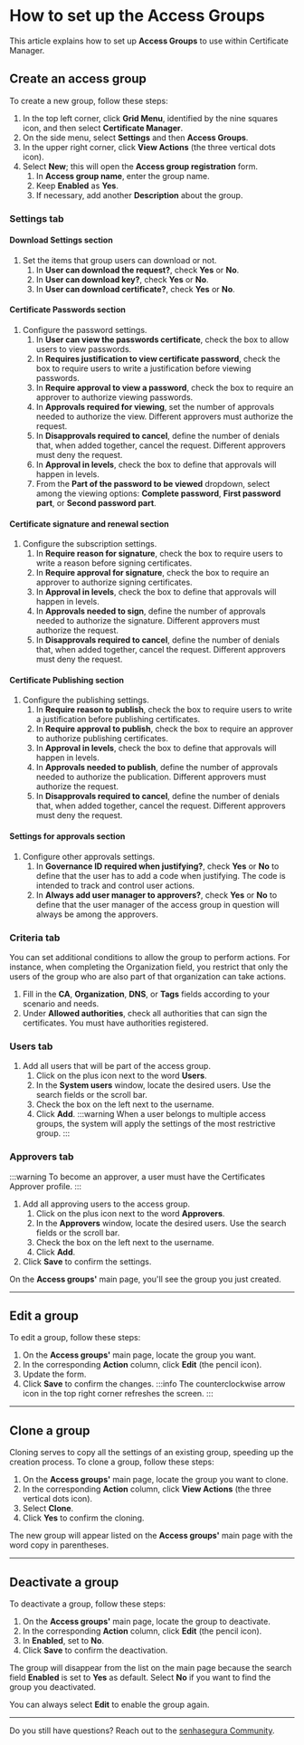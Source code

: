 # How to set up the Access Groups

This article explains how to set up **Access Groups** to use within Certificate Manager.

## Create an access group
To create a new group, follow these steps:

1. In the top left corner, click **Grid Menu**, identified by the nine squares icon, and then select **Certificate Manager**.
2. On the side menu, select **Settings** and then **Access Groups**.
3. In the upper right corner, click **View Actions** (the three vertical dots icon).
4. Select **New**; this will open the **Access group registration** form.
    1. In **Access group name**, enter the group name.
    2. Keep **Enabled** as **Yes**.
    3. If necessary, add another **Description** about the group.

### Settings tab
#### Download Settings section
1. Set the items that group users can download or not. 
    1. In **User can download the request?**, check **Yes** or **No**.
    2. In **User can download key?**, check **Yes** or **No**.
    3. In **User can download certificate?**, check **Yes** or **No**.

#### Certificate Passwords section
1. Configure the password settings.
    1. In **User can view the passwords certificate**, check the box to allow users to view passwords.
    2. In **Requires justification to view certificate password**, check the box to require users to write a justification before viewing passwords.
    3. In **Require approval to view a password**, check the box to require an approver to authorize viewing passwords.
    4. In **Approvals required for viewing**, set the number of approvals needed to authorize the view. Different approvers must authorize the request.
    5. In **Disapprovals required to cancel**, define the number of denials that, when added together, cancel the request. Different approvers must deny the request.
    6. In **Approval in levels**, check the box to define that approvals will happen in levels.
    7. From the **Part of the password to be viewed** dropdown, select among the viewing options: **Complete password**, **First password part**, or **Second password part**.

#### Certificate signature and renewal section
1. Configure the subscription settings.
    1. In **Require reason for signature**, check the box to require users to write a reason before signing certificates.
    2. In **Require approval for signature**, check the box to require an approver to authorize signing certificates.
    3. In **Approval in levels**, check the box to define that approvals will happen in levels.
    4. In **Approvals needed to sign**, define the number of approvals needed to authorize the signature. Different approvers must authorize the request.
    5. In **Disapprovals required to cancel**, define the number of denials that, when added together, cancel the request. Different approvers must deny the request.

#### Certificate Publishing section
1. Configure the publishing settings.
    1. In **Require reason to publish**, check the box to require users to write a justification before publishing certificates.
    2. In **Require approval to publish**, check the box to require an approver to authorize publishing certificates.
    3. In **Approval in levels**, check the box to define that approvals will happen in levels.
    4. In **Approvals needed to publish**, define the number of approvals needed to  authorize the publication. Different approvers must authorize the request.
    5. In **Disapprovals required to cancel**, define the number of denials that, when added together, cancel the request. Different approvers must deny the request.

#### Settings for approvals section
1. Configure other approvals settings.
    1. In **Governance ID required when justifying?**, check **Yes** or **No** to define that the user has to add a code when justifying. The code is intended to track and control user actions.
    2. In **Always add user manager to approvers?**, check **Yes** or **No** to define that the user manager of the access group in question will always be among the approvers.

### Criteria tab
You can set additional conditions to allow the group to perform actions. For instance, when completing the Organization field, you restrict that only the users of the group who are also part of that organization can take actions.
1. Fill in the **CA**, **Organization**, **DNS**, or **Tags** fields according to your scenario and needs.
2. Under **Allowed authorities**, check all authorities that can sign the certificates. You must have authorities registered.

### Users tab
1. Add all users that will be part of the access group.
    1. Click on the plus icon next to the word **Users**.
    2. In the **System users** window, locate the desired users. Use the search fields or the scroll bar.
    3. Check the box on the left next to the username.
    4. Click **Add**.
 :::warning
When a user belongs to multiple access groups, the system will apply the settings of the most restrictive group.
:::

### Approvers tab
 :::warning
To become an approver, a user must have the Certificates Approver profile.
:::
1. Add all approving users to the access group.
    1. Click on the plus icon next to the word **Approvers**.
    2. In the **Approvers** window, locate the desired users. Use the search fields or the scroll bar.
    3. Check the box on the left next to the username.
    4. Click **Add**.
2. Click **Save** to confirm the settings.

On the **Access groups'** main page, you'll see the group you just created.
***
## Edit a group
To edit a group, follow these steps:

1. On the **Access groups'** main page, locate the group you want.
2. In the corresponding **Action** column, click **Edit** (the pencil icon).
3. Update the form.
4. Click **Save** to confirm the changes.
 :::info
The counterclockwise arrow icon  in the top right corner refreshes the screen.
:::
***
## Clone a group
Cloning serves to copy all the settings of an existing group, speeding up the creation process.
To clone a group, follow these steps:

1. On the **Access groups'** main page, locate the group you want to clone.
2. In the corresponding **Action** column, click **View Actions** (the three vertical dots icon).
3. Select **Clone**.
4. Click **Yes** to confirm the cloning.

The new group will appear listed on the **Access groups'** main page with the word copy in parentheses.
***
## Deactivate a group
To deactivate a group, follow these steps:

1.  On the **Access groups'** main page,  locate the group to deactivate.
2.  In the corresponding **Action** column, click **Edit** (the pencil icon).
3.  In **Enabled**, set to **No**.
4.  Click **Save** to confirm the deactivation.

The group will disappear from the list on the main page because the search field **Enabled** is set to **Yes** as default. Select **No** if you want to find the group you deactivated.

You can always select **Edit** to enable the group again.
***
Do you still have questions? Reach out to the [senhasegura Community](https://community.senhasegura.io/).

